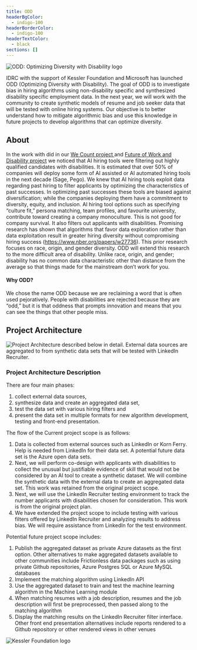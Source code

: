 ```yaml
---
title: ODD
headerBgColor:
  - indigo-100
headerBorderColor:
  - indigo-100
headerTextColor:
  - black
sections: []
---
```

![ODD: Optimizing Diversity with Disability logo](/media/odd-no-text.gif)

IDRC with the support of Kessler Foundation and Microsoft has launched ODD (Optimizing Diversity with Disability). The goal of ODD is to investigate bias in hiring algorithms using non-disability specific and synthesized disability specific employment data. In the next year, we will work with the community to create synthetic models of resume and job seeker data that will be tested with online hiring systems. Our objective is to better understand how to mitigate algorithmic bias and use this knowledge in future projects to develop algorithms that can optimize diversity.

## About

In the work with did in our [We Count project ](https://wecount.inclusivedesign.ca/)and [Future of Work and Disability project](https://wecount.inclusivedesign.ca/views/fwd/) we noticed that AI hiring tools were filtering out highly qualified candidates with disabilities. It is estimated that over 50% of companies will deploy some form of AI assisted or AI automated hiring tools in the next decade (Sage, Pego). We knew that AI hiring tools exploit data regarding past hiring to filter applicants by optimizing the characteristics of past successes. In optimizing past successes these tools are biased against diversification; while the companies deploying them have a commitment to diversity, equity, and inclusion. AI hiring tool options such as specifying “culture fit,” persona matching, team profiles, and favourite university, contribute toward creating a company monoculture. This is not good for company survival. It also filters out applicants with disabilities. Promising research has shown that algorithms that favor data exploration rather than data exploitation result in greater hiring diversity without compromising hiring success (https://www.nber.org/papers/w27736). This prior research focuses on race, origin, and gender diversity. ODD will extend this research to the more difficult area of disability. Unlike race, origin, and gender; disability has no common data characteristic other than distance from the average so that things made for the mainstream don’t work for you. 

#### Why ODD?

We chose the name ODD because we are reclaiming a word that is often used pejoratively. People with disabilities are rejected because they are “odd,” but it is that oddness that prompts innovation and means that you can see the things that other people miss.

## Project Architecture

![Project Architecture described below in detail. External data sources are aggregated to from synthetic data sets that will be tested with LinkedIn Recruiter.](/media/architecture.png)

<!--StartFragment-->

### Project Architecture Description

There are four main phases:

1. collect external data sources, 
2. synthesize data and create an aggregated data set, 
3. test the data set with various hiring filters and 
4. present the data set in multiple formats for new algorithm development, testing and front-end presentation.

The flow of the Current project scope is as follows:

1. Data is collected from external sources such as LinkedIn or Korn Ferry. Help is needed from LinkedIn for their data set. A potential future data set is the Azure open data sets.
2. Next, we will perform co-design with applicants with disabilities to collect the unusual but justifiable evidence of skill that would not be considered by an AI tool to create a synthetic dataset. We will combine the synthetic data with the external data to create an aggregated data set. This work was retained from the original project scope.
3. Next, we will use the LinkedIn Recruiter testing environment to track the number applicants with disabilities chosen for consideration. This work is from the original project plan.
4. We have extended the project scope to include testing with various filters offered by LinkedIn Recruiter and analyzing results to address bias. We will require assistance from LinkedIn for the test environment.

Potential future project scope includes:

1. Publish the aggregated dataset as private Azure datasets as the first option. Other alternatives to make aggregated datasets available to other communities include Frictionless data packages such as using private Github repositories, Azure Postgres SQL or Azure MySQL databases
2. Implement the matching algorithm using LinkedIn API
3. Use the aggregated dataset to train and test the machine learning algorithm in the Machine Learning module
4. When matching resumes with a job description, resumes and the job description will first be preprocessed, then passed along to the matching algorithm
5. Display the matching results on the LinkedIn Recruiter filter interface. Other front end presentation alternatives include reports rendered to a Github repository or other rendered views in other venues

<!--EndFragment-->

![Kessler Foundation logo](/media/kessler-foundation-small.gif)